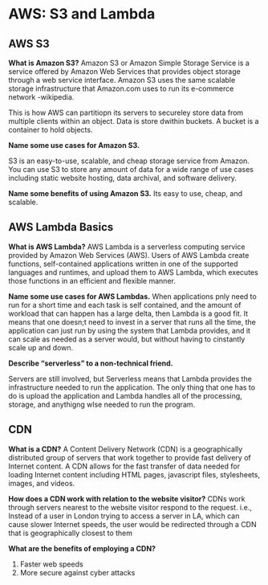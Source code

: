 # AWS: S3 and Lambda

## AWS S3

**What is Amazon S3?**
Amazon S3 or Amazon Simple Storage Service is a service offered by Amazon Web Services that provides object storage through a web service interface. Amazon S3 uses the same scalable storage infrastructure that Amazon.com uses to run its e-commerce network
-wikipedia.

This is how AWS can partitiopn its servers to secureley store data from multiple clients within an object. Data is store dwithin buckets. A bucket is a container to hold objects.

**Name some use cases for Amazon S3.**

S3 is an easy-to-use, scalable, and cheap storage service from Amazon. You can use S3 to store any amount of data for a wide range of use cases including static website hosting, data archival, and software delivery.

**Name some benefits of using Amazon S3.**
Its easy to use, cheap, and scalable. 

## AWS Lambda Basics

**What is AWS Lambda?**
AWS Lambda is a serverless computing service provided by Amazon Web Services (AWS). Users of AWS Lambda create functions, self-contained applications written in one of the supported languages and runtimes, and upload them to AWS Lambda, which executes those functions in an efficient and flexible manner.

**Name some use cases for AWS Lambdas.**
When applications pnly need to run for a short time and each task is self contained, and the amount of workload that can happen has a large delta, then Lambda is a good fit. It means that one doesn;t need to invest in a server that runs all the time, the application can just run by using the system that Lambda provides, and it can scale as needed as a server would, but without having to cinstantly scale up and down.

**Describe “serverless” to a non-technical friend.**

Servers are still involved, but Serverless means that Lambda provides the infrastructure needed to run the application. The only thing that one has to do is upload the application and Lambda handles all of the processing, storage, and anythigng wlse needed to run the program.

## CDN

**What is a CDN?**
A Content Delivery Network (CDN) is a geographically distributed group of servers that work together to provide fast delivery of Internet content. A CDN allows for the fast transfer of data needed for loading Internet content including HTML pages, javascript files, stylesheets, images, and videos.

**How does a CDN work with relation to the website visitor?**
CDNs work through servers nearest to the website visitor respond to the request. i.e., Instead of a user in London trying to access a server in LA, which can cause slower Internet speeds, the user would be redirected through a CDN that is geographically closest to them

**What are the benefits of employing a CDN?**

1. Faster web speeds
2. More secure against cyber attacks